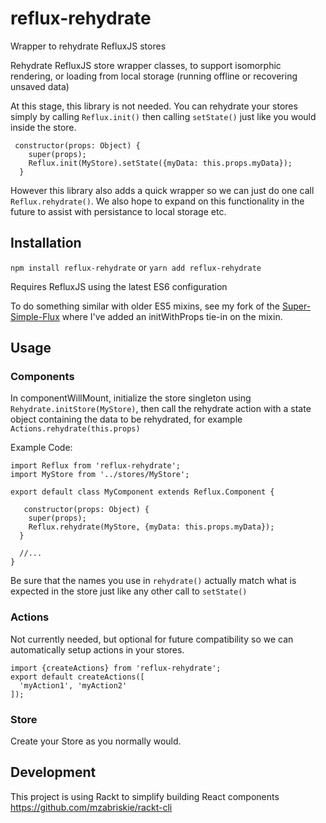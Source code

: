 # reflux-rehydrate

Wrapper to rehydrate RefluxJS stores

Rehydrate RefluxJS store wrapper classes, to support isomorphic rendering, or loading from local storage (running offline or recovering unsaved data)

At this stage, this library is not needed. You can rehydrate your stores simply by calling `Reflux.init()` then calling `setState()` just like you would inside the store.

```
 constructor(props: Object) {
    super(props);
    Reflux.init(MyStore).setState({myData: this.props.myData});
  }
```

However this library also adds a quick wrapper so we can just do one call `Reflux.rehydrate()`. We also hope to expand on this functionality in the future to assist with persistance to local storage etc.

## Installation

`npm install reflux-rehydrate` or `yarn add reflux-rehydrate`

Requires RefluxJS using the latest ES6 configuration

To do something similar with older ES5 mixins, see my fork of the [Super-Simple-Flux](https://github.com/openmaphub/Super-Simple-Flux) where I've added an initWithProps tie-in on the mixin.

## Usage

### Components

In componentWillMount, initialize the store singleton using `Rehydrate.initStore(MyStore)`, then call the rehydrate action with a state object containing the data to be rehydrated, for example `Actions.rehydrate(this.props)`

Example Code:
```
import Reflux from 'reflux-rehydrate';
import MyStore from '../stores/MyStore';

export default class MyComponent extends Reflux.Component {

   constructor(props: Object) {
    super(props);
    Reflux.rehydrate(MyStore, {myData: this.props.myData});
  }
  
  //...
}
```

Be sure that the names you use in `rehydrate()` actually match what is expected in the store just like any other call to `setState()`

### Actions

Not currently needed, but optional for future compatibility so we can automatically setup actions in your stores.

```
import {createActions} from 'reflux-rehydrate';
export default createActions([
  'myAction1', 'myAction2'
]);
```

### Store

Create your Store as you normally would.


## Development

This project is using Rackt to simplify building React components https://github.com/mzabriskie/rackt-cli
